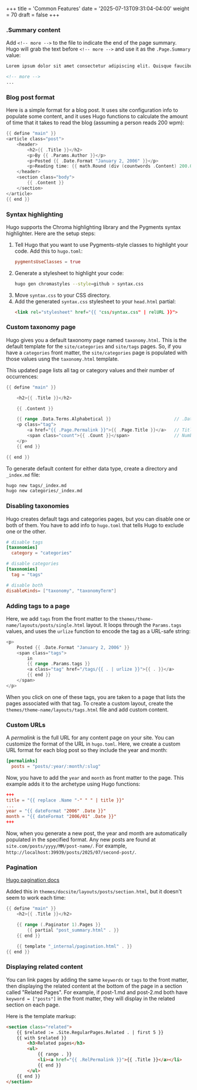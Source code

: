 +++
title = 'Common Features'
date = '2025-07-13T09:31:04-04:00'
weight = 70
draft = false
+++




### .Summary content

Add `<!-- more -->` to the file to indicate the end of the page summary. Hugo will grab the text before `<!-- more -->` and use it as the `.Page.Summary` value:

```md
Lorem ipsum dolor sit amet consectetur adipiscing elit. Quisque faucibus ex sapien vitae pellentesque sem placerat. In id cursus mi pretium tellus duis convallis. Tempus leo eu aenean sed diam urna tempor.

<!-- more -->
...
```

### Blog post format

Here is a simple format for a blog post. It uses site configuration info to populate some content, and it uses Hugo functions to calculate the amount of time that it takes to read the blog (assuming a person reads 200 wpm):

```go
{{ define "main" }}
<article class="post">
    <header>
        <h2>{{ .Title }}</h2>
        <p>By {{ .Params.Author }}</p>
        <p>Posted {{ .Date.Format "January 2, 2006" }}</p>
        <p>Reading time: {{ math.Round (div (countwords .Content) 200.0) }} minutes.</p>
    </header>
    <section class="body">
        {{ .Content }}
    </section>
</article>
{{ end }}
```
### Syntax highlighting

Hugo supports the Chroma highlighting library and the Pygments syntax highlighter. Here are the setup steps:
1. Tell Hugo that you want to use Pygments-style classes to highlight your code. Add this to `hugo.toml`:
   ```toml
   pygmentsUseClasses = true
   ```
2. Generate a stylesheet to highlight your code:
   ```bash
   hugo gen chromastyles --style=github > syntax.css
   ```
3. Move `syntax.css` to your CSS directory.
4. Add the generated `syntax.css` stylesheet to your `head.html` partial:
   ```html
   <link rel="stylesheet" href="{{ "css/syntax.css" | relURL }}">
   ```
### Custom taxonomy page

Hugo gives you a default taxonomy page named `taxonomy.html`. This is the default template for the `site/categories` and `site/tags` pages. So, if you have a `categories` front matter, the `site/categories` page is populated with those values usng the `taxonomy.html` template.

This updated page lists all tag or category values and their number of occurrences:

```go
{{ define "main" }}

    <h2>{{ .Title }}</h2>

    {{ .Content }}

    {{ range .Data.Terms.Alphabetical }}                        // .Data.Terms in alpha order
    <p class="tag">
        <a href="{{ .Page.Permalink }}">{{ .Page.Title }}</a>   // Title is link
        <span class="count">{{ .Count }}</span>                 // Number of occurrences of .Data.Terms
    </p>
    {{ end }}

{{ end }}
```

To generate default content for either data type, create a directory and `_index.md` file:

```bash
hugo new tags/_index.md
hugo new categories/_index.md
```



### Disabling taxonomies

Hugo creates default tags and categories pages, but you can disable one or both of them. You have to add info to `hugo.toml` that tells Hugo to exclude one or the other.

```toml
# disable tags
[taxonomies]
  category = "categories"

# disable categories
[taxonomies]
  tag = "tags"

# disable both
disableKinds= ["taxonomy", "taxonomyTerm"]
```

### Adding tags to a page

Here, we add `tags` from the front matter to the `themes/theme-name/layouts/posts/single.html` layout. It loops through the `Params.tags` values, and uses the `urlize` function to encode the tag as a URL-safe string:

```go
<p>
    Posted {{ .Date.Format "January 2, 2006" }}
    <span class="tags">
        in 
        {{ range .Params.tags }}
        <a class="tag" href="/tags/{{ . | urlize }}">{{ . }}</a>
        {{ end }}
    </span>
</p>
```

When you click on one of these tags, you are taken to a page that lists the pages associated with that tag. To create a custom layout, create the `themes/theme-name/layouts/tags.html` file and add custom content.

### Custom URLs

A _permalink_ is the full URL for any content page on your site. You can customize the format of the URL in `hugo.toml`. Here, we create a custom URL format for each blog post so they include the year and month:

```toml
[permalinks]
  posts = "posts/:year/:month/:slug"
```

Now, you have to add the `year` and `month` as front matter to the page. This example adds it to the archetype using Hugo functions:

```toml
+++
title = "{{ replace .Name "-" " " | title }}"
...
year = "{{ dateFormat "2006" .Date }}"
month = "{{ dateFormat "2006/01" .Date }}"
+++
```

Now, when you generate a new post, the year and month are automatically populated in the specified format. Any new posts are found at `site.com/posts/yyyy/MM/post-name/`. For example, `http://localhost:39939/posts/2025/07/second-post/`.

### Pagination

[Hugo pagination docs](https://gohugo.io/templates/pagination/)

Added this in `themes/docsite/layouts/posts/section.html`, but it doesn't seem to work each time:

```go
{{ define "main" }}
    <h2>{{ .Title }}</h2>

    {{ range (.Paginator 1).Pages }}
        {{ partial "post_summary.html" . }}
    {{ end }}

    {{ template "_internal/pagination.html" . }}
{{ end }}
```

### Displaying related content

You can link pages by adding the same `keywords` or `tags` to the front matter, then displaying the related content at the bottom of the page in a section called "Related Pages". For example, if post-1.md and post-2.md both have `keyword = ["posts"]` in the front matter, they will display in the related section on each page.

Here is the template markup:

```html
<section class="related">
    {{ $related := .Site.RegularPages.Related . | first 5 }}
    {{ with $related }}
        <h3>Related pages</h3>
        <ul>
            {{ range . }}
            <li><a href="{{ .RelPermalink }}">{{ .Title }}</a></li>
            {{ end }}
        </ul>
    {{ end }}
</section>
```